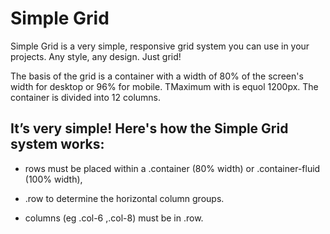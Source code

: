 # Simple Grid

 Simple Grid is a very simple, responsive grid system you can use in your projects. Any style, any design. Just grid!
 
 The basis of the grid is a container with a width of 80% of the screen's width for desktop or 96% for mobile. TMaximum with is equol 1200px. The container is divided into 12 columns.

## It’s very simple! Here's how the Simple Grid system works:

- rows must be placed within a .container (80% width) or .container-fluid (100% width),

- .row to determine the horizontal column groups. 

- columns (eg .col-6 ,.col-8) must be in .row.
